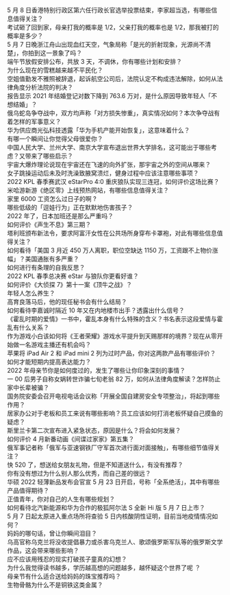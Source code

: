 5 月 8 日香港特别行政区第六任行政长官选举投票结束，李家超当选，有哪些信息值得关注？  
考试砸了回到家，母亲打我的概率是 1/2，父亲打我的概率也是 1/2，那我被打的概率是多少？  
5 月 7 日晚浙江舟山出现血红天空，气象局称「是光的折射现象，光源尚不清楚」，你拍到这一景象了吗？  
端午节放假安排公布，共放 3 天，不调休，你有哪些计划和安排？  
为什么现在的雪糕越来越不平民化？  
空姐值勤发不雅照被辞退，起诉航空公司后，法院认定不构成违法解除，如何从法律角度分析法院的判决？  
报告显示 2021 年结婚登记对数下降到 763.6 万对，是什么原因导致年轻人「不想结婚」？  
俄乌蛇岛争夺战中，双方均声称「对方损失惨重」，真实情况如何？本次争夺战有着怎样的军事意义？  
华为供应商光弘科技透露「华为手机产能开始恢复」，这意味着什么？  
有哪一个瞬间让你觉得父母很爱你？  
中国人民大学、兰州大学、南京大学宣布退出世界大学排名，这可能出于哪些考虑？又带来了哪些启示？  
宇宙大爆炸理论说现在宇宙还在飞速的向外扩张，那宇宙之外的空间从哪来？  
女子跳操运动后未及时洗澡致腋窝溃烂，健身过程中应该注意哪些事项？  
2022 KPL 春季赛武汉 eStarPro 4:0 重庆狼队实现三连冠，如何评价这场比赛？  
米哈游新游《绝区零》上线预热网站，有哪些信息值得关注？  
家里 6000 工资怎么过日子的啊 ?  
哪些低级的「逗娃行为」正在默默地伤害孩子？  
2022 年了，日本加班还是那么严重吗？  
如何评价《声生不息》第三期？  
塔利班颁布新法令，要求阿富汗女性在公共场所身穿布卡罩袍，对此有哪些信息值得关注？  
如何看待「美国 3 月近 450 万人离职，职位空缺达 1150 万，工资跟不上物价涨幅」？美国通胀有多严重？  
如何进行有条理的自我反思？  
2022 KPL 春季总决赛 eStar 与狼队你更看好谁？  
如何评价《大侦探 7》第十一案《顶牛之战》？  
年轻人怎么养生？  
高育良落马后，他的现任秘书会有什么结局？  
如何看待李嘉诚时隔近 10 年又在内地楼市出手？透露出什么信号？  
《霍乱时期的爱情》一书中，霍乱本身有什么特殊的含义？书名表示这段爱情与霍乱有什么关系？  
作为游戏小白该如何将《王者荣耀》游戏水平提升到天赐那样的境界？现在从零开始做一名游戏主播还有机会吗？  
苹果将 iPad Air 2 和 iPad mini 2 列为过时产品，你对这两款产品有哪些评价？  
如何才能短期内提高表达能力？  
2022 年母亲节你是如何度过的，发生了哪些让你印象深刻的事情？  
一 00 后男子自称女娲转世诈骗七旬老翁 82 万，如何从法律角度解读？怎样防止家中长辈被骗？  
国务院安委会召开电视电话会议称「开展全国自建房安全专项整治」，将起到哪些作用？  
居家办公对于老板和员工来说有哪些影响？员工应该如何打消老板怀疑自己摸鱼的疑虑？  
斯里兰卡第二次宣布进入紧急状态，原因是什么？将会如何发展？  
如何评价 4 月新番动画《间谍过家家》第五集？  
俄军事记者称「俄军与亚速钢铁厂守军首次进行面对面接触」，有哪些细节值得关注？  
快 520 了，想送给女朋友礼物，但是不知道送什么，有没有推荐？  
你有没有想过为什么别人那么优秀，而自己差的很远？  
华硕 2022 轻薄新品发布会官宣 5 月 23 日开启，号称「全系绝活」，其中有哪些产品值得期待？  
正值青年，你对自己的人生有哪些规划？  
如何看待北汽新能源和华为合作的极狐阿尔法 S 全新 Hi 版 5 月 7 日上市？  
5 月 7 日起太原进入重点场所将查验 5 日内核酸阴性证明，目前当地疫情情况如何？  
妈妈的哪句话，曾让你瞬间泪目？  
乌高官称乌克兰将没收提倡暴力或杀害乌克兰人、歌颂俄罗斯军队等的俄罗斯文学作品，这会带来哪些影响？  
应不应该用残忍的现实打破孩子童真的幻想？  
为什么我觉得读书越多，学历越高想的问题越多，越怀疑这个世界了呢 ？  
母亲节有什么适合送给妈妈的珠宝推荐吗？  
生物骨骼为什么不是铜铁这类金属？  
